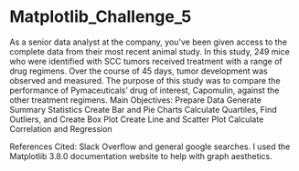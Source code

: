 # Matplotlib_Challenge_5
As a senior data analyst at the company, you've been given access to the complete data from their most recent animal study. In this study, 249 mice who were identified with SCC tumors received treatment with a range of drug regimens. Over the course of 45 days, tumor development was observed and measured. The purpose of this study was to compare the performance of Pymaceuticals’ drug of interest, Capomulin, against the other treatment regimens.
Main Objectives:
  Prepare Data
  Generate Summary Statistics
  Create Bar and Pie Charts
  Calculate Quartiles, Find Outliers, and Create Box Plot
  Create Line and Scatter Plot
  Calculate Correlation and Regression

  References Cited: Slack Overflow and general google searches. I used the Matplotlib 3.8.0 documentation website to help with graph aesthetics.  
